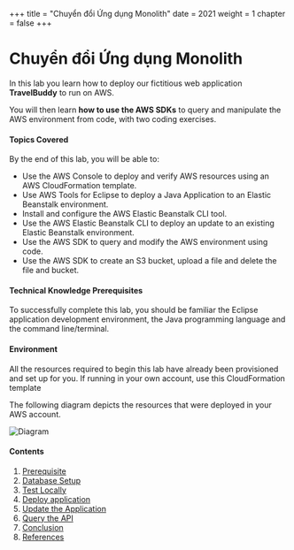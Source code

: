 +++
title = "Chuyển đổi Ứng dụng Monolith"
date = 2021
weight = 1
chapter = false
+++

# Chuyển đổi Ứng dụng Monolith

In this lab you learn how to deploy our fictitious web application **TravelBuddy** to run on AWS.

You will then learn **how to use the AWS SDKs** to query and manipulate the AWS environment from code, with two coding exercises.

#### Topics Covered
By the end of this lab, you will be able to:

- Use the AWS Console to deploy and verify AWS resources using an AWS CloudFormation template.
- Use AWS Tools for Eclipse to deploy a Java Application to an Elastic Beanstalk environment.
- Install and configure the AWS Elastic Beanstalk CLI tool.
- Use the AWS Elastic Beanstalk CLI to deploy an update to an existing Elastic Beanstalk environment.
- Use the AWS SDK to query and modify the AWS environment using code.
- Use the AWS SDK to create an S3 bucket, upload a file and delete the file and bucket.

#### Technical Knowledge Prerequisites
To successfully complete this lab, you should be familiar the Eclipse application development environment, the Java programming language and the command line/terminal.

#### Environment
All the resources required to begin this lab have already been provisioned and set up for you. If running in your own account, use this CloudFormation template

The following diagram depicts the resources that were deployed in your AWS account.

![Diagram](../../../images/1/0.png?width=50pc)

#### Contents

1. [Prerequisite](1-prerequisites/)
2. [Database Setup](2-setup-database/)
3. [Test Locally](3-test-local/)
4. [Deploy application](4-deploy-app/)
5. [Update the Application](5-update-app/)
6. [Query the API](6-query-api/)
7. [Conclusion](7-conclusion/)
8. [References](8-resources/)